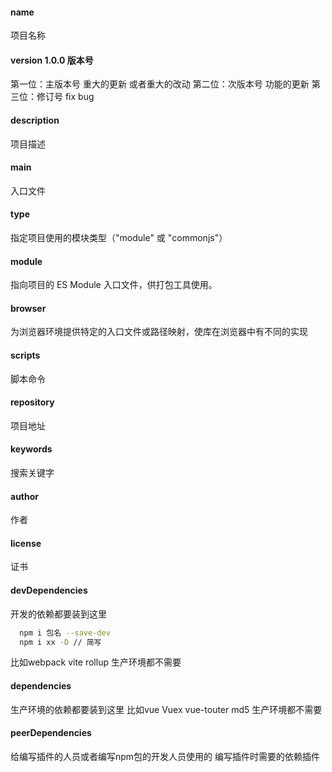 #### name

项目名称

#### version 1.0.0 版本号

第一位：主版本号 重大的更新 或者重大的改动
第二位：次版本号 功能的更新
第三位：修订号 fix bug

#### description

项目描述

#### main

入口文件

#### type

指定项目使用的模块类型（"module" 或 "commonjs"）

#### module

指向项目的 ES Module 入口文件，供打包工具使用。

#### browser

为浏览器环境提供特定的入口文件或路径映射，使库在浏览器中有不同的实现

#### scripts

脚本命令

#### repository

项目地址

#### keywords

搜索关键字

#### author

作者

#### license

证书

#### devDependencies

开发的依赖都要装到这里

```sh
  npm i 包名 --save-dev
  npm i xx -D // 简写
```

比如webpack vite rollup 生产环境都不需要

#### dependencies

生产环境的依赖都要装到这里
比如vue Vuex vue-touter md5 生产环境都不需要

#### peerDependencies

给编写插件的人员或者编写npm包的开发人员使用的
编写插件时需要的依赖插件